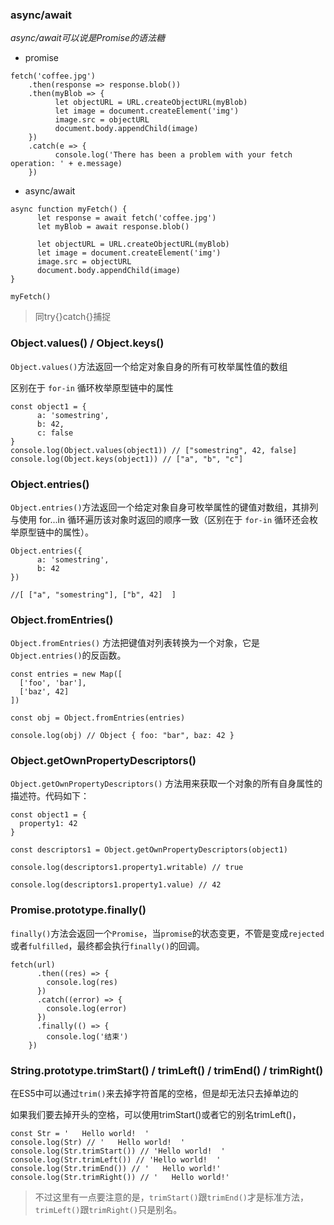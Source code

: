 ### async/await

*async/await可以说是Promise的语法糖*


+ promise

```
fetch('coffee.jpg')
    .then(response => response.blob())
    .then(myBlob => {
          let objectURL = URL.createObjectURL(myBlob)
          let image = document.createElement('img')
          image.src = objectURL
          document.body.appendChild(image)
    })
    .catch(e => {
          console.log('There has been a problem with your fetch operation: ' + e.message)
    })

```

+ async/await

```
async function myFetch() {
      let response = await fetch('coffee.jpg')
      let myBlob = await response.blob()

      let objectURL = URL.createObjectURL(myBlob)
      let image = document.createElement('img')
      image.src = objectURL
      document.body.appendChild(image)
}

myFetch()

```
> 同try{}catch{}捕捉

### Object.values() / Object.keys()

`Object.values()`方法返回一个给定对象自身的所有可枚举属性值的数组

区别在于 `for-in` 循环枚举原型链中的属性 

```
const object1 = {
      a: 'somestring',
      b: 42,
      c: false
}
console.log(Object.values(object1)) // ["somestring", 42, false]
console.log(Object.keys(object1)) // ["a", "b", "c"]
```
### Object.entries()

`Object.entries()`方法返回一个给定对象自身可枚举属性的键值对数组，其排列与使用 for...in 循环遍历该对象时返回的顺序一致（区别在于 `for-in` 循环还会枚举原型链中的属性）。

```
Object.entries({
      a: 'somestring',
      b: 42
})

//[ ["a", "somestring"], ["b", 42]  ]
```

### Object.fromEntries()

`Object.fromEntries()` 方法把键值对列表转换为一个对象，它是`Object.entries()`的反函数。

```
const entries = new Map([
  ['foo', 'bar'],
  ['baz', 42]
])

const obj = Object.fromEntries(entries)

console.log(obj) // Object { foo: "bar", baz: 42 }

```

### Object.getOwnPropertyDescriptors()

`Object.getOwnPropertyDescriptors()` 方法用来获取一个对象的所有自身属性的描述符。代码如下：

```
const object1 = {
  property1: 42
}

const descriptors1 = Object.getOwnPropertyDescriptors(object1)

console.log(descriptors1.property1.writable) // true

console.log(descriptors1.property1.value) // 42

```


### Promise.prototype.finally()

`finally()`方法会返回一个`Promise`，当`promise`的状态变更，不管是变成`rejected`或者`fulfilled`，最终都会执行`finally()`的回调。

```
fetch(url)
      .then((res) => {
        console.log(res)
      })
      .catch((error) => { 
        console.log(error)
      })
      .finally(() => { 
        console.log('结束')
    })

```


### String.prototype.trimStart() / trimLeft() / trimEnd() / trimRight()

在ES5中可以通过`trim()`来去掉字符首尾的空格，但是却无法只去掉单边的

如果我们要去掉开头的空格，可以使用trimStart()或者它的别名trimLeft()，

```
const Str = '   Hello world!  '
console.log(Str) // '   Hello world!  '
console.log(Str.trimStart()) // 'Hello world!  '
console.log(Str.trimLeft()) // 'Hello world!  '
console.log(Str.trimEnd()) // '   Hello world!'
console.log(Str.trimRight()) // '   Hello world!'

```

> 不过这里有一点要注意的是，`trimStart()`跟`trimEnd()`才是标准方法，`trimLeft()`跟`trimRight()`只是别名。